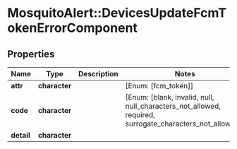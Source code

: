 # MosquitoAlert::DevicesUpdateFcmTokenErrorComponent


## Properties
Name | Type | Description | Notes
------------ | ------------- | ------------- | -------------
**attr** | **character** |  | [Enum: [fcm_token]] 
**code** | **character** |  | [Enum: [blank, invalid, null, null_characters_not_allowed, required, surrogate_characters_not_allowed]] 
**detail** | **character** |  | 


